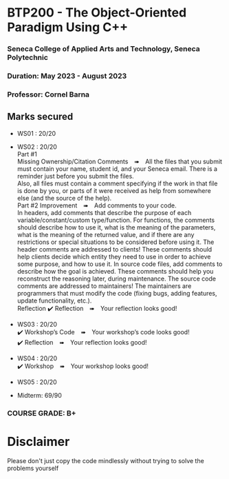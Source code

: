 # BTP200 - The Object-Oriented Paradigm Using C++
### Seneca College of Applied Arts and Technology, Seneca Polytechnic<br />
### Duration: May 2023 - August 2023<br />
### Professor: Cornel Barna <br />

## Marks secured
- WS01 : 20/20 <br />
- WS02 : 20/20 <br />
Part #1<br>
Missing Ownership/Citation Comments ➠ All the files that you submit must contain your name, student id, and your Seneca email. There is a reminder just before you submit the files.<br>
Also, all files must contain a comment specifying if the work in that file is done by you, or parts of it were received as help from somewhere else (and the source of the help).<br>
Part #2
Improvement ➠ Add comments to your code.<br>
In headers, add comments that describe the purpose of each variable/constant/custom type/function. For functions, the comments should describe how to use it, what is the meaning of the parameters, what is the meaning of the returned value, and if there are any restrictions or special situations to be considered before using it. The header comments are addressed to clients! These comments should help clients decide which entity they need to use in order to achieve some purpose, and how to use it.
In source code files, add comments to describe how the goal is achieved. These comments should help you reconstruct the reasoning later, during maintenance. The source code comments are addressed to maintainers! The maintainers are programmers that must modify the code (fixing bugs, adding features, update functionality, etc.).<br>
Reflection
✔️ Reflection ➠ Your reflection looks good!<br>


- WS03 : 20/20 <br />
✔️ Workshop’s Code ➠ Your workshop’s code looks good! <br>
✔️ Reflection ➠ Your reflection looks good!

- WS04 : 20/20 <br />
✔️ Workshop ➠ Your workshop looks good! <br>

- WS05 : 20/20 <br />

- Midterm: 69/90 <br />

### COURSE GRADE: B+

# Disclaimer
Please don't just copy the code mindlessly without trying to solve the problems yourself
